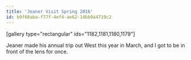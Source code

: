 ```yaml
---
title: 'Jeaner Visit Spring 2016'
id: b9f68aba-f77f-4ef4-ae62-14bb9a4719c2
---
```

[gallery type="rectangular" ids="1182,1181,1180,1179"]

Jeaner made his annual trip out West this year in March, and I got to be in front of the lens for once.